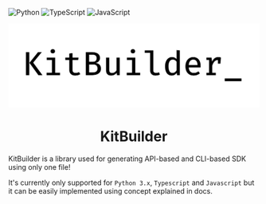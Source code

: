 ![Python](https://img.shields.io/badge/python-3670A0?style=for-the-badge&logo=python&logoColor=ffdd54)
![TypeScript](https://img.shields.io/badge/typescript-%23007ACC.svg?style=for-the-badge&logo=typescript&logoColor=white)
![JavaScript](https://img.shields.io/badge/javascript-%23323330.svg?style=for-the-badge&logo=javascript&logoColor=%23F7DF1E)

![KitBuilder](assets/header.png)

<div align="center">

# KitBuilder

</div>

 KitBuilder is a library used for generating API-based and CLI-based SDK using only one file!

 It's currently only supported for `Python 3.x`, `Typescript` and `Javascript` but it can be easily implemented using concept explained in docs.
